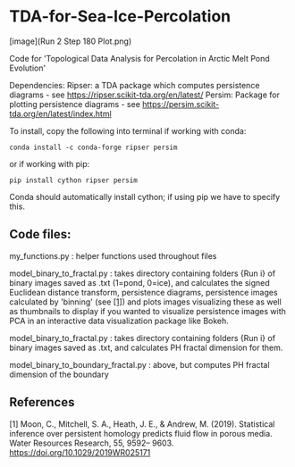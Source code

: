 # TDA-for-Sea-Ice-Percolation

[image](Run 2 Step 180 Plot.png)

Code for 'Topological Data Analysis for Percolation in Arctic Melt Pond Evolution'

Dependencies:
Ripser: a TDA package which computes persistence diagrams - see https://ripser.scikit-tda.org/en/latest/
Persim: Package for plotting persistence diagrams - see https://persim.scikit-tda.org/en/latest/index.html

To install, copy the following into terminal if working with conda:

```
conda install -c conda-forge ripser persim
```

or if working with pip:

```
pip install cython ripser persim
```

Conda should automatically install cython; if using pip we have to specify this.


## Code files:

my_functions.py : helper functions used throughout files

model_binary_to_fractal.py : takes directory containing folders {Run i} of binary images saved as .txt (1=pond, 0=ice), and calculates the signed Euclidean distance transform, persistence diagrams, persistence images calculated by 'binning' (see [[1]](https://agupubs.onlinelibrary.wiley.com/doi/full/10.1029/2019WR025171)) and plots images visualizing these as well as thumbnails to display if you wanted to visualize persistence images with PCA in an interactive data visualization package like Bokeh.

model_binary_to_fractal.py : takes directory containing folders {Run i} of binary images saved as .txt, and calculates PH fractal dimension for them.

model_binary_to_boundary_fractal.py : above, but computes PH fractal dimension of the boundary

## References
<a id="1">[1]</a> 
Moon, C., Mitchell, S. A., Heath, J. E., & Andrew, M. (2019). Statistical inference over persistent homology predicts fluid flow in porous media. Water Resources Research, 55, 9592– 9603. https://doi.org/10.1029/2019WR025171

